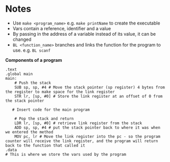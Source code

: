 # Notes

- Use `make <program_name>` e.g. `make printName` to create the executable
- Vars contain a reference, identifier and a value
- By passing in the address of a variable instead of its value, it can be changed
- `BL <function_name>` branches and links the function for the program to use. e.g. `BL scanf`
  
**Components of a program**

```
.text
.global main
main:
    # Push the stack
    SUB sp, sp, #4 # Move the stack pointer (sp register) 4 bytes from the register to make space for the link register
    STR lr, [sp, #0] # Store the link register at an offset of 0 from the stack pointer

   # Insert code for the main program

    # Pop the stack and return
    LDR lr, [sp, #0] # retrieve link register from the stack
    ADD sp, sp, #4 # put the stack pointer back to where it was when we entered the method
    MOV pc, lr # Move the link register into the pc - so the program counter will receive the link register, and the program will return back to the function that called it
.data
# This is where we store the vars used by the program
```
